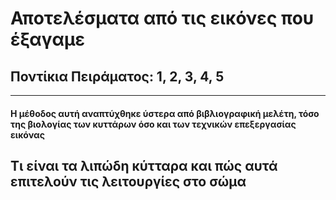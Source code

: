 # Αποτελέσματα από τις εικόνες που έξαγαμε
## Ποντίκια Πειράματος: 1, 2, 3, 4, 5
---- 
#### Η μέθοδος αυτή αναπτύχθηκε ύστερα  από βιβλιογραφική μελέτη, τόσο της βιολογίας των κυττάρων όσο και των τεχνικών επεξεργασίας εικόνας 

## Τι είναι τα λιπώδη κύτταρα και πώς αυτά επιτελούν τις λειτουργίες στο σώμα